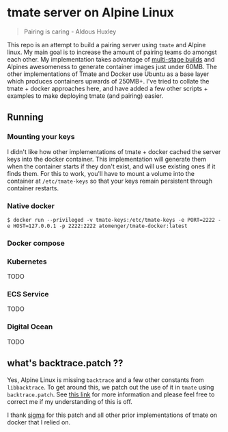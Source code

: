 # tmate server on Alpine Linux

> Pairing is caring - Aldous Huxley

This repo is an attempt to build a pairing server using `tmate` and Alpine linux. My main goal is to increase the amount of pairing teams do amongst each other. My implementation takes advantage of [multi-stage builds](https://docs.docker.com/develop/develop-images/multistage-build/) and Alpines awesomeness to generate container images just under 60MB. The other implementations of Tmate and Docker use Ubuntu as a base layer which produces containers upwards of 250MB+. I've tried to collate the tmate + docker approaches here, and have added a few other scripts + examples to make deploying tmate (and pairing) easier.

## Running

### Mounting your keys

I didn't like how other implementations of tmate + docker cached the server keys into the docker container. This implementation will generate them when the container starts if they don't exist, and will use existing ones if it finds them. For this to work, you'll have to mount a volume into the container at `/etc/tmate-keys` so that your keys remain persistent through container restarts.

### Native docker

```
$ docker run --privileged -v tmate-keys:/etc/tmate-keys -e PORT=2222 -e HOST=127.0.0.1 -p 2222:2222 atomenger/tmate-docker:latest
```

### Docker compose

### Kubernetes

TODO

### ECS Service

TODO

### Digital Ocean

TODO

## what's backtrace.patch ??

Yes, Alpine Linux is missing `backtrace` and a few other constants from `libbacktrace`. To get around this, we patch out the use of it in `tmate` using `backtrace.patch`.  See [this link](https://www.openwall.com/lists/musl/2015/04/09/3) for more information and please feel free to correct me if my understanding of this is off.


I thank [sigma](https://github.com/sigma/docker-tmate/blob/master/backtrace.patch) for this patch and all other prior implementations of tmate on docker that I relied on.
